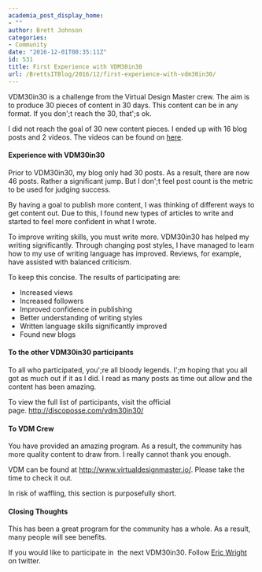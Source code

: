 ```yaml
---
academia_post_display_home:
- ""
author: Brett Johnson
categories:
- Community
date: "2016-12-01T08:35:11Z"
id: 531
title: First Experience with VDM30in30
url: /BrettsITBlog/2016/12/first-experience-with-vdm30in30/
---
```


VDM30in30 is a challenge from the Virtual Design Master crew. The aim is to produce 30 pieces of content in 30 days. This content can be in any format. If you don';t reach the 30, that';s ok.

I did not reach the goal of 30 new content pieces. I ended up with 16 blog posts and 2 videos. The videos can be found on [here](https://www.youtube.com/playlist?list=PL2rC-8e38bUVOzSCM_1Yswazvrq1De8QY).

#### Experience with VDM30in30

Prior to VDM30in30, my blog only had 30 posts. As a result, there are now 46 posts. Rather a significant jump. But I don';t feel post count is the metric to be used for judging success.

By having a goal to publish more content, I was thinking of different ways to get content out. Due to this, I found new types of articles to write and started to feel more confident in what I wrote.

To improve writing skills, you must write more. VDM30in30 has helped my writing significantly. Through changing post styles, I have managed to learn how to my use of writing language has improved. Reviews, for example, have assisted with balanced criticism.

To keep this concise. The results of participating are:

  * Increased views
  * Increased followers
  * Improved confidence in publishing
  * Better understanding of writing styles
  * Written language skills significantly improved
  * Found new blogs

#### To the other VDM30in30 participants

To all who participated, you';re all bloody legends. I';m hoping that you all got as much out if it as I did. I read as many posts as time out allow and the content has been amazing.

To view the full list of participants, visit the official page. <http://discoposse.com/vdm30in30/>

#### To VDM Crew

You have provided an amazing program. As a result, the community has more quality content to draw from. I really cannot thank you enough.

VDM can be found at <http://www.virtualdesignmaster.io/>. Please take the time to check it out.

In risk of waffling, this section is purposefully short.

#### Closing Thoughts

This has been a great program for the community has a whole. As a result, many people will see benefits.

If you would like to participate in  the next VDM30in30. Follow [Eric Wright](https://twitter.com/discoposse) on twitter.
